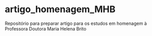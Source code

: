 # artigo_homenagem_MHB
Repositório para preparar artigo para os estudos em homenagem à Professora Doutora Maria Helena Brito
